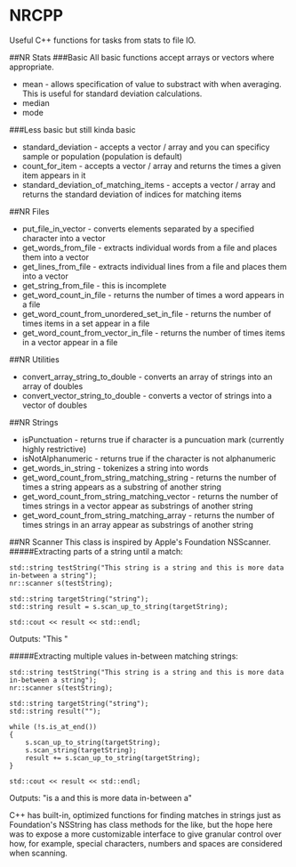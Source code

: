 # NRCPP
Useful C++ functions for tasks from stats to file IO.

##NR Stats
###Basic
All basic functions accept arrays or vectors where appropriate.

* mean - allows specification of value to substract with when averaging. This is useful for standard deviation calculations.
* median
* mode

###Less basic but still kinda basic
* standard_deviation - accepts a vector / array and you can specificy sample or population (population is default)
* count_for_item - accepts a vector / array and returns the times a given item appears in it
* standard_deviation_of_matching_items - accepts a vector / array and returns the standard deviation of indices for matching items

##NR Files
* put_file_in_vector - converts elements separated by a specified character into a vector
* get_words_from_file - extracts individual words from a file and places them into a vector
* get_lines_from_file - extracts individual lines from a file and places them into a vector
* get_string_from_file - this is incomplete
* get_word_count_in_file - returns the number of times a word appears in a file
* get_word_count_from_unordered_set_in_file - returns the number of times items in a set appear in a file
* get_word_count_from_vector_in_file - returns the number of times items in a vector appear in a file

##NR Utilities
* convert_array_string_to_double - converts an array of strings into an array of doubles
* convert_vector_string_to_double - converts a vector of strings into a vector of doubles

##NR Strings
* isPunctuation - returns true if character is a puncuation mark (currently highly restrictive)
* isNotAlphanumeric - returns true if the character is not alphanumeric
* get_words_in_string - tokenizes a string into words
* get_word_count_from_string_matching_string - returns the number of times a string appears as a substring of another string
* get_word_count_from_string_matching_vector - returns the number of times strings in a vector appear as substrings of another string
* get_word_count_from_string_matching_array - returns the number of times strings in an array appear as substrings of another string

##NR Scanner
This class is inspired by Apple's Foundation NSScanner.
#####Extracting parts of a string until a match:

    std::string testString("This string is a string and this is more data in-between a string");
    nr::scanner s(testString);
    
    std::string targetString("string");
    std::string result = s.scan_up_to_string(targetString);
    
    std::cout << result << std::endl;
Outputs: "This "

#####Extracting multiple values in-between matching strings:

    std::string testString("This string is a string and this is more data in-between a string");
    nr::scanner s(testString);
    
    std::string targetString("string");
    std::string result("");
    
    while (!s.is_at_end())
    {
        s.scan_up_to_string(targetString);
        s.scan_string(targetString);
        result += s.scan_up_to_string(targetString);
    }
    
    std::cout << result << std::endl;
Outputs: "is a and this is more data in-between a"

C++ has built-in, optimized functions for finding matches in strings just as Foundation's NSString has class methods for the like, but the hope here was to expose a more customizable interface to give granular control over how, for example, special characters, numbers and spaces are considered when scanning.
